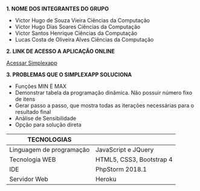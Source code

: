 

**1. NOME DOS INTEGRANTES DO GRUPO**

- Victor Hugo de Souza Vieira      Ciências da Computação
- Victor Hugo Dias Soares          Ciências da Computação
- Victor Santos Henrique           Ciências da Computação
- Lucas Costa de Oliveira Alves    Ciências da Computação

**2. LINK DE ACESSO A APLICAÇÃO ONLINE**

[Acessar Simplexapp](https://simplexapp.herokuapp.com/)

**3. PROBLEMAS QUE O SIMPLEXAPP SOLUCIONA**

- Funções MIN E MAX
- Demonstrar tabela da programação dinâmica. Não possuir número fixo de itens
- Gerar passo a passo, que mostra todas as iterações necessárias para o resultado final
- Análise de Sensibilidade
- Opção para solução direta

|  TECNOLOGIAS |   |
| --- | --- |
| Linguagem de programação | JavaScript e JQuery |
| Tecnologia WEB | HTML5, CSS3, Bootstrap 4 |
| IDE | PhpStorm 2018.1|
| Servidor Web | Heroku |
